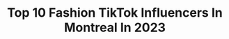 ---
title: Top 10 Fashion TikTok Influencers In Montreal In 2023
description: >-
  Find top fashion TikTok influencers in Montreal in 2023. Most popular hashtags: #fyp #fashion #foryoupage #montreal.
platform: TikTok
hits: 31
text_top: Analyze the most popular TikTok accounts on inBeat.
text_bottom: Our platform aggregates 31 TikTok influencers like this in Montreal, Canada for you to work with.
profiles:
  - username: "craftcupid"
    fullname: >-
      Craft Cupid
    bio: >-
      🌈 Art, Home, Thrift, & DIY 🌈 craftcupidbusiness@gmail.com
    location: "Canada"
    followers: 98800
    engagement: 1195
    commentsToLikes: 0.006579
    id: ck8f7tyte34jv0j78zu2yanx2
    verified: false
    hashtags: "#foryoupage, #painting, #fyp, #homedecor"
  - username: "kari.magri"
    fullname: >-
      Kari Magri
    bio: >-
      told myself i wasn’t going to do videos and yet here i am..hi😚
    location: "Canada"
    followers: 6819
    engagement: 682
    commentsToLikes: 0.024188
    id: ckan17fqru3ia0i78ysynpmrj
    verified: false
    hashtags: "#fyp, #mtl, #nails, #makeuplover"
  - username: "flohmarketmontreal"
    fullname: >-
      Floh Market
    bio: >-
      4301 St Denis, Montreal 18 Resellers Under 1 Roof
    location: "Canada"
    followers: 12200
    engagement: 1142
    commentsToLikes: 0.032218
    id: ckc7iyc8mqnj30j23hsqxiysr
    verified: false
    hashtags: "#thriftstore, #shoplocal, #mtl, #thrifted"
  - username: "butchbutch37"
    fullname: >-
      Matthieu Bouchard
    bio: >-
      Montreal 🇨🇦 |26| They say im the CEO of beerpong
    location: "Canada"
    followers: 81800
    engagement: 875
    commentsToLikes: 0.039496
    id: ck8qixmd3azvc0j78zue0jdkt
    verified: false
    hashtags: "#trickshot, #fyp, #foryou, #pourtoi"
  - username: "baeisoutlandish"
    fullname: >-
      MOMO & JESS
    bio: >-
      Momo & Jess 🌿 🔥 💨 😈 FOLLOW US ON INSTAGRAM 😈
    location: "Canada"
    followers: 4078
    engagement: 439
    commentsToLikes: 0.059817
    id: ck806wu6gmo1p0j789594k9ew
    verified: false
    hashtags: "#nationalpark, #foryoupage, #deer, #canadianwildlife"
  - username: "anneso_classy"
    fullname: >-
      annesoclassy
    bio: >-
      Being late to every trend is my brand ✌🏼
    location: "Canada"
    followers: 11600
    engagement: 976
    commentsToLikes: 0.014289
    id: ckavtao9n62na0j23cr0lihyb
    verified: false
    hashtags: "#pourtoi, #fy, #foryourpage, #foryoupage"
  - username: "craig_major"
    fullname: >-
      craigmajor
    bio: >-
      Im a Fashion stylist and model based in Montreal! Enjoy life! 👖👟IG @craigmajor
    location: "Canada"
    followers: 76600
    engagement: 1055
    commentsToLikes: 0.025861
    id: cka67s8pnm5nm0i78cboyvn7n
    verified: false
    hashtags: "#fashion, #muscle, #boy, #menstyle"
  - username: "hjerando"
    fullname: >-
      hjerando
    bio: >-
      jerando fashion is a Canadian company based in Montreal . visit our website
    location: "Canada"
    followers: 45100
    engagement: 253
    commentsToLikes: 0.023483
    id: ck8f7uufd38ar0j78ok8o4kmu
    verified: false
    hashtags: "#fashion, #menstyle, #suit, #mensuits"
  - username: "hunnyhigh"
    fullname: >-
      Hunny
    bio: >-
      model/artist based in mtl !! Managed by Folio Montreal - insta: @emxtive 🪐
    location: "Canada"
    followers: 8738
    engagement: 1205
    commentsToLikes: 0.041706
    id: ck806vqz3me7r0j78bxtikj1s
    verified: false
    hashtags: "#greenscreenvideo, #blackcat, #kitten, #model"
  - username: "maximestjules"
    fullname: >-
      Maxime St-Jules
    bio: >-
      montréal | virgo dance teacher + choreographer
    location: "Canada"
    followers: 9350
    engagement: 1332
    commentsToLikes: 0.022314
    id: ckdcm0419o85w0j23ne2dxcfw
    verified: false
    hashtags: "#danceteacher, #dance, #danceclasses, #dancers"
---